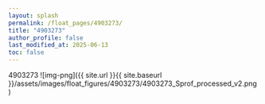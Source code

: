```yaml
---
layout: splash
permalink: /float_pages/4903273/
title: "4903273"
author_profile: false
last_modified_at: 2025-06-13
toc: false
---
```

 
4903273
![img-png]({{ site.url }}{{ site.baseurl }}/assets/images/float_figures/4903273/4903273_Sprof_processed_v2.png)